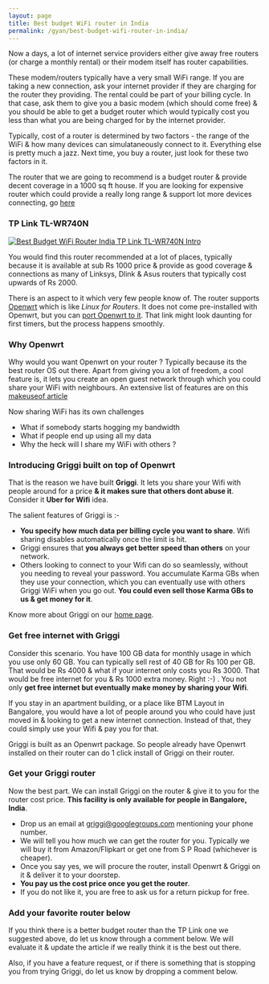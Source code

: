```yaml
---
layout: page
title: Best budget WiFi router in India
permalink: /gyan/best-budget-wifi-router-in-india/
---
```

Now a days, a lot of internet service providers either give away free routers (or charge a monthly rental) or their modem itself has router capabilities. 

These modem/routers typically have a very small WiFi range. If you are taking a new connection, ask your internet provider if they are charging for the router they providing. The rental could be part of your billing cycle. In that case, ask them to give you a basic modem (which should come free) & you should be able to get a budget router which would typically cost you less than what you are being charged for by the internet provider. 

Typically, cost of a router is determined by two factors - the range of the WiFi & how many devices can simulataneously connect to it. Everything else is pretty much a jazz. Next time, you buy a router, just look for these two factors in it. 

The router that we are going to recommend is a budget router & provide decent coverage in a 1000 sq ft house. If you are looking for expensive router which could provide a really long range & support lot more devices connecting, go [here](http://www.lifehacker.co.in/others/Five-Best-Home-Wi-Fi-Routers/articleshow/31744014.cms)

### TP Link TL-WR740N

[![Best Budget WiFi Router India TP Link TL-WR740N Intro](http://img.youtube.com/vi/-3uvPJ27nQM/0.jpg)](http://www.youtube.com/watch?v=-3uvPJ27nQM "Best Budget WiFi Router India TP Link TL-WR740N Intro")

You would find this router recommended at a lot of places, typically because it is available at sub Rs 1000 price & provide as good coverage & connections as many of Linksys, Dlink & Asus routers that typically cost upwards of Rs 2000. 

There is an aspect to it which very few people know of. The router supports [Openwrt](http://openwrt.org) which is like *Linux for Routers*. It does not come pre-installed with Openwrt, but you can [port Openwrt to it](http://wiki.openwrt.org/toh/tp-link/tl-wr740n). That link might look daunting for first timers, but the process happens smoothly. 

### Why Openwrt 

Why would you want Openwrt on your router ? Typically because its the best router OS out there. Apart from giving you a lot of freedom, a cool feature is, it lets you create an open guest network through which you could share your WiFi with neighbours. An extensive list of features are on this [makeuseof article](http://www.makeuseof.com/tag/what-is-openwrt-and-why-should-i-use-it-for-my-router/) 

Now sharing WiFi has its own challenges 

* What if somebody starts hogging my bandwidth
* What if people end up using all my data
* Why the heck will I share my WiFi with others ? 

### Introducing Griggi built on top of Openwrt 

That is the reason we have built **Griggi**. It lets you share your Wifi with people around for a price **& it makes sure that others dont abuse it**. Consider it **Uber for Wifi** idea. 

The salient features of Griggi is :-

* **You specify how much data per billing cycle you want to share**. Wifi sharing disables automatically once the limit is hit.
* Griggi ensures that **you always get better speed than others** on your network.
* Others looking to connect to your Wifi can do so seamlessly, without you needing to reveal your password. You accumulate Karma GBs when they use your connection, which you can eventually use with others Griggi WiFi when you go out. **You could even sell those Karma GBs to us & get money for it**.

Know more about Griggi on our [home page](/). 

### Get free internet with Griggi 

Consider this scenario. You have 100 GB data for monthly usage in which you use only 60 GB. You can typically sell rest of 40 GB for Rs 100 per GB. That would be Rs 4000 & what if your internet only costs you Rs 3000. That would be free internet for you & Rs 1000 extra money. Right :-) . You not only **get free internet but eventually make money by sharing your Wifi**.

If you stay in an apartment building, or a place like BTM Layout in Bangalore, you would have a lot of people around you who could have just moved in & looking to get a new internet connection. Instead of that, they could simply use your Wifi & pay you for that. 

Griggi is built as an Openwrt package. So people already have Openwrt installed on their router can do 1 click install of Griggi on their router.

### Get your Griggi router 

Now the best part. We can install Griggi on the router & give it to you for the router cost price. **This facility is only available for people in Bangalore, India**.

* Drop us an email at <a href="mailto:griggi@googlegroups.com">griggi@googlegroups.com</a> mentioning your phone number. 
* We will tell you how much we can get the router for you. Typically we will buy it from Amazon/Flipkart or get one from S P Road (whichever is cheaper).
* Once you say yes, we will procure the router, install Openwrt & Griggi on it & deliver it to your doorstep.
* **You pay us the cost price once you get the router**. 
* If you do not like it, you are free to ask us for a return pickup for free.


### Add your favorite router below

If you think there is a better budget router than the TP Link one we suggested above, do let us know through a comment below. We will evaluate it & update the article if we really think it is the best out there. 

Also, if you have a feature request, or if there is something that is stopping you from trying Griggi, do let us know by dropping a comment below. 
